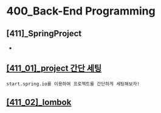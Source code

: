 # 400_Back-End Programming
## [411]_SpringProject
* []()


## [[411_01]_project 간단 세팅](https://github.com/JuniorMSG/TIL/blob/5d771b3ef544e3a78a558e41b18913f4f0a5349e/400_Back-End%20Programming/%5B411%5D_SpringProject/%5B411_01%5D_project_fast_setting.md)
    start.spring.io를 이용하여 프로젝트를 간단하게 세팅해보자!

## [[411_02]_lombok](https://github.com/JuniorMSG/TIL/blob/5d771b3ef544e3a78a558e41b18913f4f0a5349e/400_Back-End%20Programming/%5B411%5D_SpringProject/%5B411_02%5D_lombok.md)




